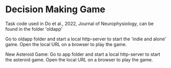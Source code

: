 # Decision Making Game 
Task code used in Do et al., 2022, Journal of Neurophysiology, can be found in the folder 'oldapp'

Go to oldapp folder and start a local http-server to start the 'indie and alone' game. Open the local URL on a browser to play the game.


New Asteroid Game:
Go to app folder and start a local http-server to start the asteroid game. Open the local URL on a browser to play the game.
